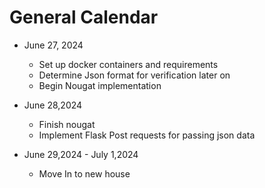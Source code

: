# General Calendar

- June 27, 2024
  - Set up docker containers and requirements
  - Determine Json format for verification later on
  - Begin Nougat implementation

- June 28,2024
  - Finish nougat
  - Implement Flask Post requests for passing json data

- June 29,2024 - July 1,2024
  - Move In to new house
